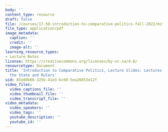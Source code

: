 ```yaml
---
body: ''
content_type: resource
draft: false
file: /courses/17-50-introduction-to-comparative-politics-fall-2022/mit17_50f22_lec6_and_lec7.pdf
file_type: application/pdf
image_metadata:
  caption: ''
  credit: ''
  image-alt: ''
learning_resource_types:
- Lecture Notes
license: https://creativecommons.org/licenses/by-nc-sa/4.0/
resourcetype: Document
title: 'Introduction to Comparative Politics, Lecture Slides: Lectures 6 and 7, Constraining
  the State and Rulers'
uid: 85e80b86-325b-41e3-bc60-5ea26653e12f
video_files:
  video_captions_file: ''
  video_thumbnail_file: ''
  video_transcript_file: ''
video_metadata:
  video_speakers: ''
  video_tags: ''
  youtube_description: ''
  youtube_id: ''
---
```

